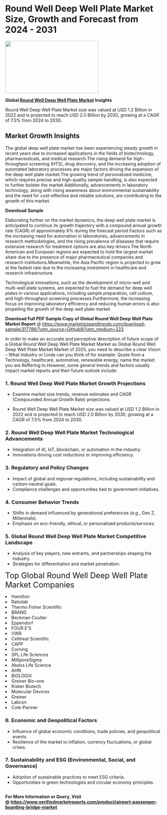 <H1>Round Well Deep Well Plate Market Size, Growth and Forecast from 2024 - 2031</H1><img class="aligncenter size-medium wp-image-584254" src="https://thirdeyenews.in/wp-content/uploads/2024/09/Global-Market-Research-300x168.jpeg" alt="" width="300" height="168" /><p><strong>Global&nbsp;<a href="https://www.marketsizeandtrends.com/download-sample/317786/?utm_source=Github8j?utm_medium=223">Round Well Deep Well Plate Market</a> Insights</strong></p><p>Round Well Deep Well Plate Market size was valued at USD 1.2 Billion in 2022 and is projected to reach USD 2.0 Billion by 2030, growing at a CAGR of 7.5% from 2024 to 2030.</p><p><h2>Market Growth Insights</h2> <p>The global deep well plate market has been experiencing steady growth in recent years due to increased applications in the fields of biotechnology, pharmaceuticals, and medical research.The rising demand for high-throughput screening (HTS), drug discovery, and the increasing adoption of automated laboratory processes are major factors driving the expansion of the deep well plate market.The growing trend of personalized medicine, which requires precise and high-quality sample handling, is also expected to further bolster the market.Additionally, advancements in laboratory technology, along with rising awareness about environmental sustainability and the need for cost-effective and reliable solutions, are contributing to the growth of this market.</p> <p><strong>Download Sample</strong></p> <p>Elaborating further on the market dynamics, the deep well plate market is anticipated to continue its growth trajectory with a compound annual growth rate (CAGR) of approximately 6% during the forecast period.Factors such as the increasing need for automation in laboratories, advancements in research methodologies, and the rising prevalence of diseases that require extensive research for treatment options are also key drivers.The North American and European regions are expected to hold the largest market share due to the presence of major pharmaceutical companies and research institutions.Meanwhile, the Asia Pacific region is projected to grow at the fastest rate due to the increasing investment in healthcare and research infrastructure.</p> <p>Technological innovations, such as the development of micro-well and multi-well plate systems, are expected to fuel the demand for deep well plates in various applications, including sample preparation, cell culture, and high-throughput screening processes.Furthermore, the increasing focus on improving laboratory efficiency and reducing human errors is also propelling the growth of the deep well plate market.</p> <p><span class=""><strong>Download Full PDF Sample Copy of Global Round Well Deep Well Plate Market Report</strong> @ <a href="https://www.marketsizeandtrends.com/download-sample/317786/?utm_source=Github8j?utm_medium=223" target="_blank">https://www.marketsizeandtrends.com/download-sample/317786/?utm_source=Github8j?utm_medium=223</a></span></p><p>In order to make an accurate and perceptive description of future scope of a Global&nbsp;Round Well Deep Well Plate Market Market as Global&nbsp;Round Well Deep Well Plate Market Market of 2025, you need to describe a clear Vision &ndash; What Industry or Linda can you think of for example: Quote from a Technology, healthcare, automotive, renewable energy, name the market you are Reffering to.However, some general trends and factors usually impact market reports and their future outlook include:</p><h3>1.&nbsp;<strong>Round Well Deep Well Plate Market Growth Projections</strong></h3><ul><li>Examine market size trends, revenue estimates and CAGR (Compounded Annual Growth Rate) projections.</li><li><p>Round Well Deep Well Plate Market size was valued at USD 1.2 Billion in 2022 and is projected to reach USD 2.0 Billion by 2030, growing at a CAGR of 7.5% from 2024 to 2030.</p></li></ul><h3>2.&nbsp;<strong>Round Well Deep Well Plate Market Technological Advancements</strong></h3><ul><li>Integration of AI, IoT, blockchain, or automation in the industry.</li><li>Innovations driving cost reductions or improving efficiency.</li></ul><h3>3.&nbsp;<strong>Regulatory and Policy Changes</strong></h3><ul><li>Impact of global and regional regulations, including sustainability and carbon-neutral goals.</li><li>Compliance challenges and opportunities tied to government initiatives.</li></ul><h3>4.&nbsp;<strong>Consumer Behavior Trends</strong></h3><ul><li>Shifts in demand influenced by generational preferences (e.g., Gen Z, Millennials).</li><li>Emphasis on eco-friendly, ethical, or personalized products/services.</li></ul><h3>5.&nbsp;<strong>Global Round Well Deep Well Plate Market Competitive Landscape</strong></h3><ul><li>Analysis of key players, new entrants, and partnerships shaping the industry.</li><li>Strategies for differentiation and market penetration.</li></ul><p data-pm-slice="1 1 []"><span style="color: inherit; font-family: inherit; font-size: 25px;">Top Global Round Well Deep Well Plate Market Companies</span></p><div class="" data-test-id=""><p><li>Hamilton</li><li> Ratiolab</li><li> Thermo Fisher Scientific</li><li> BRAND</li><li> Beckman Coulter</li><li> Eppendorf</li><li> FOUR E'S</li><li> VWR</li><li> Celltreat Scientific</li><li> CAPP</li><li> Corning</li><li> SPL Life Sciences</li><li> MilliporeSigma</li><li> Abdos Life Science</li><li> AHN</li><li> BIOLOGIX</li><li> Greiner Bio-one</li><li> Kisker Biotech</li><li> Molecular Devices</li><li> Greiner</li><li> Labcon</li><li> Cole-Parmer</li></p></div><h3>6.&nbsp;<strong>Economic and Geopolitical Factors</strong></h3><ul><li>Influence of global economic conditions, trade policies, and geopolitical events.</li><li>Resilience of the market to inflation, currency fluctuations, or global crises.</li></ul><h3>7.&nbsp;<strong>Sustainability and ESG (Environmental, Social, and Governance)</strong></h3><ul><li>Adoption of sustainable practices to meet ESG criteria.</li><li>Opportunities in green technologies and circular economy principles.</li></ul><h2><strong style="font-size: 14px;">For More Information or Query, Visit @&nbsp;</strong><a style="background-color: #ffffff; font-size: 14px;" href="https://www.marketsizeandtrends.com/report/round-well-deep-well-plate-market/" target="_blank">https://www.verifiedmarketreports.com/product/airport-passenger-boarding-bridge-market</a></h2>